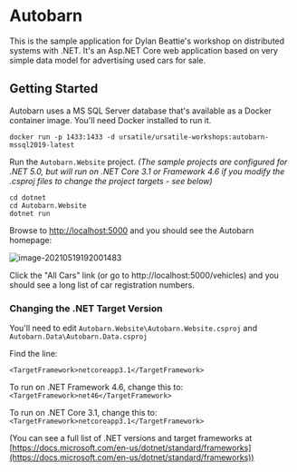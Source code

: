 # Autobarn
This is the sample application for Dylan Beattie's workshop on distributed systems with .NET. It's an Asp.NET Core web application based on very simple data model for advertising used cars for sale.

## Getting Started

Autobarn uses a MS SQL Server database that's available as a Docker container image. You'll need Docker installed to run it.

```
docker run -p 1433:1433 -d ursatile/ursatile-workshops:autobarn-mssql2019-latest
```

Run the `Autobarn.Website` project. *(The sample projects are configured for .NET 5.0, but will run on .NET Core 3.1 or Framework 4.6 if you modify the .csproj files to change the project targets - see below)*

```
cd dotnet
cd Autobarn.Website
dotnet run
```

Browse to [http://localhost:5000](http://localhost:5000) and you should see the Autobarn homepage:

![image-20210519192001483](images/autobarn-homepage-screenshot.png)

Click the "All Cars" link (or go to http://localhost:5000/vehicles) and you should see a long list of car registration numbers.

### Changing the .NET Target Version

You'll need to edit `Autobarn.Website\Autobarn.Website.csproj` and `Autobarn.Data\Autobarn.Data.csproj`

Find the line:

`<TargetFramework>netcoreapp3.1</TargetFramework>`

To run on .NET Framework 4.6, change this to: `<TargetFramework>net46</TargetFramework>`

To run on .NET Core 3.1, change this to: `<TargetFramework>netcoreapp3.1</TargetFramework>`

(You can see a full list of .NET versions and target frameworks at [https://docs.microsoft.com/en-us/dotnet/standard/frameworks](https://docs.microsoft.com/en-us/dotnet/standard/frameworks))